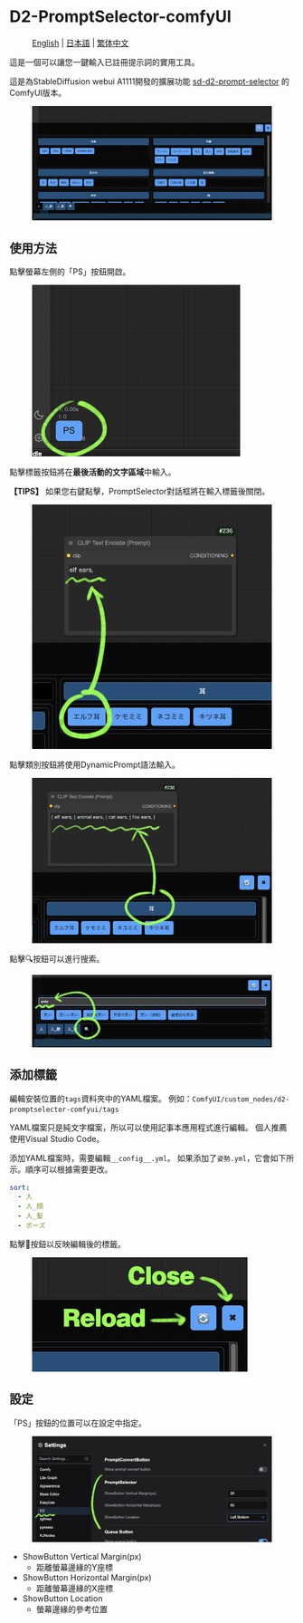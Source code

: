 # D2-PromptSelector-comfyUI

<figure>
    <a href="README_en.md">English</a> | <a href="README.md">日本語</a> | <a href="README_zh.md">繁体中文</a>
</figure>


這是一個可以讓您一鍵輸入已註冊提示詞的實用工具。

這是為StableDiffusion webui A1111開發的擴展功能 [sd-d2-prompt-selector](https://github.com/da2el-ai/sd-d2-prompt-selector) 的ComfyUI版本。




<figure>
<img src="img/promptselector.png">
</figure>




## 使用方法

點擊螢幕左側的「PS」按鈕開啟。

<figure>
    <img src="img/ps_button.png">
</figure>

點擊標籤按鈕將在**最後活動的文字區域**中輸入。

**【TIPS】** 如果您右鍵點擊，PromptSelector對話框將在輸入標籤後關閉。

<figure>
    <img src="img/tag_button.png">
</figure>

點擊類別按鈕將使用DynamicPrompt語法輸入。

<figure>
    <img src="img/category_button.png">
</figure>

點擊🔍按鈕可以進行搜索。

<figure>
    <img src="img/search.png">
</figure>


## 添加標籤

編輯安裝位置的`tags`資料夾中的YAML檔案。
例如：`ComfyUI/custom_nodes/d2-promptselector-comfyui/tags`

YAML檔案只是純文字檔案，所以可以使用記事本應用程式進行編輯。
個人推薦使用Visual Studio Code。

添加YAML檔案時，需要編輯`__config__.yml`。
如果添加了`姿勢.yml`，它會如下所示。順序可以根據需要更改。

```yaml:__config__.yml
sort:
  - 人
  - 人_顔
  - 人_髪
  - ポーズ
```

點擊🔄按鈕以反映編輯後的標籤。

<figure>
    <img src="img/reload_button.png">
</figure>


## 設定

「PS」按鈕的位置可以在設定中指定。

<figure>
    <img src="img/setting.png">
</figure>

- ShowButton Vertical Margin(px)
  - 距離螢幕邊緣的Y座標
- ShowButton Horizontal Margin(px)
  - 距離螢幕邊緣的X座標
- ShowButton Location
  - 螢幕邊緣的參考位置
